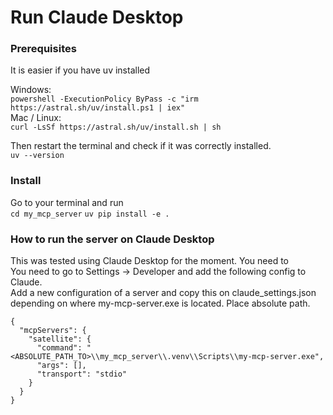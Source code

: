 # Run Claude Desktop

### Prerequisites
It is easier if you have uv installed

Windows: <br>
`powershell -ExecutionPolicy ByPass -c "irm https://astral.sh/uv/install.ps1 | iex"`<br>
Mac / Linux: <br>
`curl -LsSf https://astral.sh/uv/install.sh | sh`<br>

Then restart the terminal and check if it was correctly installed.<br>
`uv --version`<br>

### Install
Go to your terminal and run<br>
`cd my_mcp_server`
`uv pip install -e .`

### How to run the server on Claude Desktop
This was tested using Claude Desktop for the moment. You need to <br>
You need to go to Settings -> Developer and add the following config to Claude. <br>
Add a new configuration of a server and copy this on claude_settings.json depending on 
where my-mcp-server.exe is located. Place absolute path.

```
{
  "mcpServers": {
    "satellite": {
      "command": "<ABSOLUTE_PATH_TO>\\my_mcp_server\\.venv\\Scripts\\my-mcp-server.exe",
      "args": [],
      "transport": "stdio"
    }
  }
}
```
